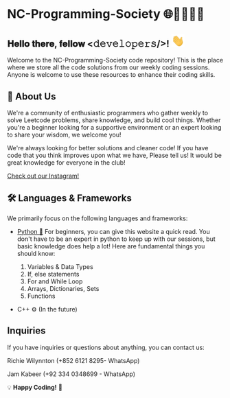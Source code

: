 # NC-Programming-Society 🌐👨‍💻👩‍💻
<h2> 𝐇𝐞𝐥𝐥𝐨 𝐭𝐡𝐞𝐫𝐞, 𝐟𝐞𝐥𝐥𝐨𝐰 <𝚍𝚎𝚟𝚎𝚕𝚘𝚙𝚎𝚛𝚜/>! <img src="https://github.com/ABSphreak/ABSphreak/blob/master/gifs/Hi.gif" width="30"></h2>
Welcome to the NC-Programming-Society code repository! This is the place where we store all the code solutions from our weekly coding sessions. Anyone is welcome to use these resources to enhance their coding skills.

## 📌 About Us

We're a community of enthusiastic programmers who gather weekly to solve Leetcode problems, share knowledge, and build cool things. Whether you're a beginner looking for a supportive environment or an expert looking to share your wisdom, we welcome you!

We're always looking for better solutions and cleaner code! If you have code that you think improves upon what we have, Please tell us! It would be great knowledge for everyone in the club!

[Check out our Instagram!](https://instagram.com/nc.programmingsociety?igshid=MzRlODBiNWFlZA==)

## 🛠 Languages & Frameworks

We primarily focus on the following languages and frameworks:

- [Python 🐍](https://www.w3schools.com/python/)
  For beginners, you can give this website a quick read. You don't have to be an expert in python to keep up with our sessions, but basic knowledge does help a lot!
  Here are fundamental things you should know:
  1. Variables & Data Types
  2. If, else statements
  3. For and While Loop
  4. Arrays, Dictionaries, Sets
  5. Functions

- C++ ⚙️ (In the future)

## Inquiries  
  If you have inquiries or questions about anything, you can contact us:
  
  Richie Wilynnton (+852 6121 8295- WhatsApp)
  
  Jam Kabeer (+92 334 0348699 - WhatsApp)

💡 **Happy Coding!** 🚀
